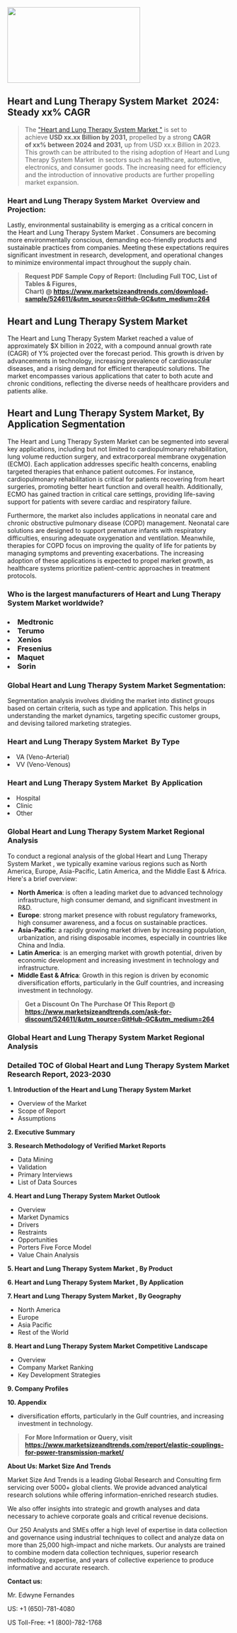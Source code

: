 <p><img class="alignnone size-medium wp-image-20088" src="https://ffe5etoiles.com/wp-content/uploads/2024/12/MST1-300x171.png" alt="" width="300" height="171" /></p><h2 id="ember46" class="ember-view reader-text-block__heading-2">Heart and Lung Therapy System Market &nbsp;2024: Steady&nbsp;xx% CAGR</h2><blockquote id="ember47" class="ember-view reader-text-block__blockquote">The&nbsp;<a class="app-aware-link " href="https://www.marketsizeandtrends.com/download-sample/524611/&utm_source=GitHub-GC&utm_medium=264" target="_blank" data-test-app-aware-link="">"Heart and Lung Therapy System Market "</a>&nbsp;is set to achieve&nbsp;<strong>USD&nbsp;xx.xx&nbsp;Billion by 2031,</strong>&nbsp;propelled by a strong&nbsp;<strong>CAGR of&nbsp;xx% between 2024 and 2031,</strong>&nbsp;up from USD xx.x Billion in 2023. This growth can be attributed to the rising adoption of&nbsp;Heart and Lung Therapy System Market &nbsp;in sectors such as healthcare, automotive, electronics, and consumer goods. The increasing need for efficiency and the introduction of innovative products are further propelling market expansion.</blockquote><h3 id="ember48" class="ember-view reader-text-block__heading-3">Heart and Lung Therapy System Market &nbsp;Overview and Projection:</h3><p id="ember49" class="ember-view reader-text-block__paragraph">Lastly, environmental sustainability is emerging as a critical concern in the&nbsp;Heart and Lung Therapy System Market . Consumers are becoming more environmentally conscious, demanding eco-friendly products and sustainable practices from companies. Meeting these expectations requires significant investment in research, development, and operational changes to minimize environmental impact throughout the supply chain.</p><blockquote id="ember50" class="ember-view reader-text-block__blockquote"><strong>Request PDF Sample Copy of Report: (Including Full TOC, List of Tables &amp; Figures, Chart)&nbsp;@&nbsp;<strong><a href="https://www.marketsizeandtrends.com/download-sample/524611/&utm_source=GitHub-GC&utm_medium=264" target="_blank">https://www.marketsizeandtrends.com/download-sample/524611/&utm_source=GitHub-GC&utm_medium=264</a></strong></strong></blockquote><h3 class=""> <h2>Heart and Lung Therapy System Market</h2><p>The Heart and Lung Therapy System Market reached a value of approximately $X billion in 2022, with a compound annual growth rate (CAGR) of Y% projected over the forecast period. This growth is driven by advancements in technology, increasing prevalence of cardiovascular diseases, and a rising demand for efficient therapeutic solutions. The market encompasses various applications that cater to both acute and chronic conditions, reflecting the diverse needs of healthcare providers and patients alike.</p><h2>Heart and Lung Therapy System Market, By Application Segmentation</h2><p>The Heart and Lung Therapy System Market can be segmented into several key applications, including but not limited to cardiopulmonary rehabilitation, lung volume reduction surgery, and extracorporeal membrane oxygenation (ECMO). Each application addresses specific health concerns, enabling targeted therapies that enhance patient outcomes. For instance, cardiopulmonary rehabilitation is critical for patients recovering from heart surgeries, promoting better heart function and overall health. Additionally, ECMO has gained traction in critical care settings, providing life-saving support for patients with severe cardiac and respiratory failure.</p><p>Furthermore, the market also includes applications in neonatal care and chronic obstructive pulmonary disease (COPD) management. Neonatal care solutions are designed to support premature infants with respiratory difficulties, ensuring adequate oxygenation and ventilation. Meanwhile, therapies for COPD focus on improving the quality of life for patients by managing symptoms and preventing exacerbations. The increasing adoption of these applications is expected to propel market growth, as healthcare systems prioritize patient-centric approaches in treatment protocols.</p></h3><h3 id="" class="">Who is the largest manufacturers of&nbsp;Heart and Lung Therapy System Market worldwide?</h3><h3 class=""></Li><Li>Medtronic</Li><Li> Terumo</Li><Li> Xenios</Li><Li> Fresenius</Li><Li> Maquet</Li><Li> Sorin</h3><h3 id="ember53" class="ember-view reader-text-block__heading-3">Global&nbsp;Heart and Lung Therapy System Market Segmentation:</h3><p id="ember54" class="ember-view reader-text-block__paragraph">Segmentation analysis involves dividing the market into distinct groups based on certain criteria, such as type and application. This helps in understanding the market dynamics, targeting specific customer groups, and devising tailored marketing strategies.</p><h3 id="" class="">Heart and Lung Therapy System Market &nbsp;By Type</h3><p></Li><Li>VA (Veno-Arterial)</Li><Li> VV (Veno-Venous)</p><h3 id="" class="">Heart and Lung Therapy System Market &nbsp;By Application</h3><p class=""></Li><Li>Hospital</Li><Li> Clinic</Li><Li> Other</p><h3 id="ember62" class="ember-view reader-text-block__heading-3">Global Heart and Lung Therapy System Market Regional Analysis</h3><p id="ember63" class="ember-view reader-text-block__paragraph">To conduct a regional analysis of the global Heart and Lung Therapy System Market , we typically examine various regions such as North America, Europe, Asia-Pacific, Latin America, and the Middle East &amp; Africa. Here's a brief overview:</p><ul><li><strong>North America</strong>: is often a leading market due to advanced technology infrastructure, high consumer demand, and significant investment in R&amp;D.</li><li><strong>Europe</strong>: strong market presence with robust regulatory frameworks, high consumer awareness, and a focus on sustainable practices.</li><li><strong>Asia-Pacific</strong>: a rapidly growing market driven by increasing population, urbanization, and rising disposable incomes, especially in countries like China and India.</li><li><strong>Latin America</strong>: is an emerging market with growth potential, driven by economic development and increasing investment in technology and infrastructure.</li><li><strong>Middle East &amp; Africa</strong>: Growth in this region is driven by economic diversification efforts, particularly in the Gulf countries, and increasing investment in technology.</li></ul><blockquote id="ember61" class="ember-view reader-text-block__blockquote"><strong>Get a Discount On The Purchase Of This Report @ <strong><a href="https://html-cleaner.com/" target="">https://www.marketsizeandtrends.com/ask-for-discount/524611/&utm_source=GitHub-GC&utm_medium=264</a></strong></strong></blockquote><h3 id="ember62" class="ember-view reader-text-block__heading-3">Global Heart and Lung Therapy System Market Regional Analysis</h3><h3 id="" class="">Detailed TOC of Global Heart and Lung Therapy System Market Research Report, 2023-2030</h3><p id="" class=""><strong>1. Introduction of the Heart and Lung Therapy System Market </strong></p><ul><li>Overview of the Market</li><li>Scope of Report</li><li>Assumptions</li></ul><p id="" class=""><strong>2. Executive Summary</strong></p><p id="" class=""><strong>3. Research Methodology of Verified Market Reports</strong></p><ul><li>Data Mining</li><li>Validation</li><li>Primary Interviews</li><li>List of Data Sources</li></ul><p id="" class=""><strong>4. Heart and Lung Therapy System Market Outlook</strong></p><ul><li>Overview</li><li>Market Dynamics</li><li>Drivers</li><li>Restraints</li><li>Opportunities</li><li>Porters Five Force Model</li><li>Value Chain Analysis</li></ul><p id="" class=""><strong>5. Heart and Lung Therapy System Market , By Product</strong></p><p id="" class=""><strong>6. Heart and Lung Therapy System Market , By Application</strong></p><p id="" class=""><strong>7. Heart and Lung Therapy System Market , By Geography</strong></p><ul><li>North America</li><li>Europe</li><li>Asia Pacific</li><li>Rest of the World</li></ul><p id="" class=""><strong>8. Heart and Lung Therapy System Market Competitive Landscape</strong></p><ul><li>Overview</li><li>Company Market Ranking</li><li>Key Development Strategies</li></ul><p id="" class=""><strong>9. Company Profiles</strong></p><p id="" class=""><strong>10. Appendix</strong></p><ul><li>diversification efforts, particularly in the Gulf countries, and increasing investment in technology.</li></ul><blockquote id="ember65" class="ember-view reader-text-block__blockquote"><strong>For More Information or Query, visit <strong><strong><a href="https://html-cleaner.com/" target="">https://www.marketsizeandtrends.com/report/elastic-couplings-for-power-transmission-market/</a></strong></strong></strong></blockquote><p id="" class=""><strong>About Us: Market Size And Trends</strong></p><p id="" class="">Market Size And Trends is a leading Global Research and Consulting firm servicing over 5000+ global clients. We provide advanced analytical research solutions while offering information-enriched research studies.</p><p id="" class="">We also offer insights into strategic and growth analyses and data necessary to achieve corporate goals and critical revenue decisions.</p><p id="" class="">Our 250 Analysts and SMEs offer a high level of expertise in data collection and governance using industrial techniques to collect and analyze data on more than 25,000 high-impact and niche markets. Our analysts are trained to combine modern data collection techniques, superior research methodology, expertise, and years of collective experience to produce informative and accurate research.</p><p id="" class=""><strong>Contact us:</strong></p><p id="" class="">Mr. Edwyne Fernandes</p><p id="" class="">US: +1 (650)-781-4080</p><p id="" class="">US Toll-Free: +1 (800)-782-1768</p>
